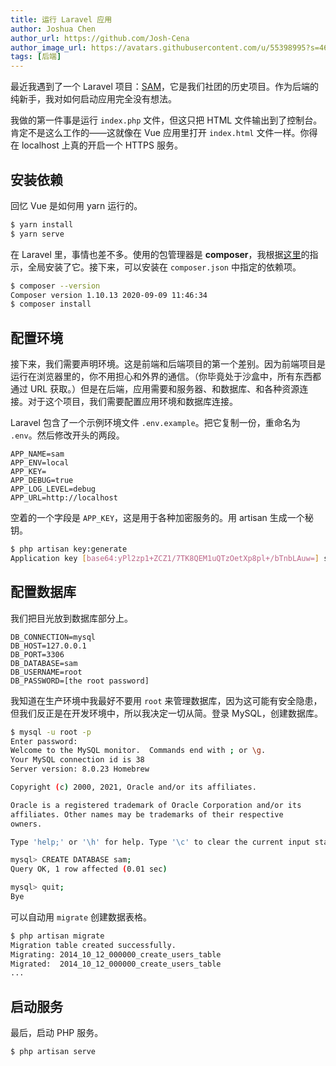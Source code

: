 ```yaml
---
title: 运行 Laravel 应用
author: Joshua Chen
author_url: https://github.com/Josh-Cena
author_image_url: https://avatars.githubusercontent.com/u/55398995?s=460&u=88dc0dcb0691877524dd8739db9fde7ed4fa9721&v=4
tags: [后端]
---
```


最近我遇到了一个 Laravel 项目：[SAM](https://github.com/Computerization/sam)，它是我们社团的历史项目。作为后端的纯新手，我对如何启动应用完全没有想法。

我做的第一件事是运行 `index.php` 文件，但这只把 HTML 文件输出到了控制台。肯定不是这么工作的——这就像在 Vue 应用里打开 `index.html` 文件一样。你得在 localhost 上真的开启一个 HTTPS 服务。

<!-- truncate -->

## 安装依赖

回忆 Vue 是如何用 yarn 运行的。

```bash
$ yarn install
$ yarn serve
```

在 Laravel 里，事情也差不多。使用的包管理器是 **composer**，我根据[这里](https://getcomposer.org/doc/00-intro.md#globally)的指示，全局安装了它。接下来，可以安装在 `composer.json` 中指定的依赖项。

```bash
$ composer --version
Composer version 1.10.13 2020-09-09 11:46:34
$ composer install
```

## 配置环境

接下来，我们需要声明环境。这是前端和后端项目的第一个差别。因为前端项目是运行在浏览器里的，你不用担心和外界的通信。（你毕竟处于沙盒中，所有东西都通过 URL 获取。）但是在后端，应用需要和服务器、和数据库、和各种资源连接。对于这个项目，我们需要配置应用环境和数据库连接。

Laravel 包含了一个示例环境文件 `.env.example`。把它复制一份，重命名为 `.env`。然后修改开头的两段。

```text title=".env" {1}
APP_NAME=sam
APP_ENV=local
APP_KEY=
APP_DEBUG=true
APP_LOG_LEVEL=debug
APP_URL=http://localhost
```

空着的一个字段是 `APP_KEY`，这是用于各种加密服务的。用 artisan 生成一个秘钥。

```bash
$ php artisan key:generate
Application key [base64:yPl2zp1+ZCZ1/7TK8QEM1uQTzOetXp8pl+/bTnbLAuw=] set successfully.
```

## 配置数据库

我们把目光放到数据库部分上。

```text title=".env" {4-6}
DB_CONNECTION=mysql
DB_HOST=127.0.0.1
DB_PORT=3306
DB_DATABASE=sam
DB_USERNAME=root
DB_PASSWORD=[the root password]
```

我知道在生产环境中我最好不要用 `root` 来管理数据库，因为这可能有安全隐患，但我们反正是在开发环境中，所以我决定一切从简。登录 MySQL，创建数据库。

```bash
$ mysql -u root -p
Enter password:
Welcome to the MySQL monitor.  Commands end with ; or \g.
Your MySQL connection id is 38
Server version: 8.0.23 Homebrew

Copyright (c) 2000, 2021, Oracle and/or its affiliates.

Oracle is a registered trademark of Oracle Corporation and/or its
affiliates. Other names may be trademarks of their respective
owners.

Type 'help;' or '\h' for help. Type '\c' to clear the current input statement.

mysql> CREATE DATABASE sam;
Query OK, 1 row affected (0.01 sec)

mysql> quit;
Bye
```

可以自动用 `migrate` 创建数据表格。

```bash
$ php artisan migrate
Migration table created successfully.
Migrating: 2014_10_12_000000_create_users_table
Migrated:  2014_10_12_000000_create_users_table
...
```

## 启动服务

最后，启动 PHP 服务。

```bash
$ php artisan serve
```
